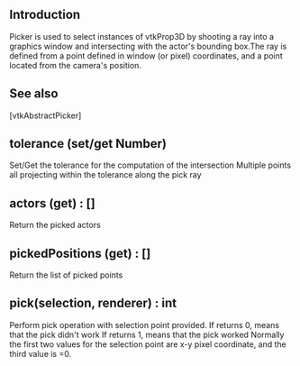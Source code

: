 ## Introduction

Picker is used to select instances of vtkProp3D by shooting a ray into a
graphics window and intersecting with the actor's bounding box.The ray is
defined from a point defined in window (or pixel) coordinates, and a
point located from the camera's position.

## See also

[vtkAbstractPicker]

## tolerance (set/get Number) 

Set/Get the tolerance for the computation of the intersection
Multiple points all projecting within the tolerance along the pick ray

## actors (get) : []

Return the picked actors

## pickedPositions (get) : []

Return the list of picked points

## pick(selection, renderer) : int

Perform pick operation with selection point provided.
If returns 0, means that the pick didn't work
If returns 1, means that the pick worked
Normally the first two values for the selection point are x-y pixel coordinate,
and the third value is =0.
